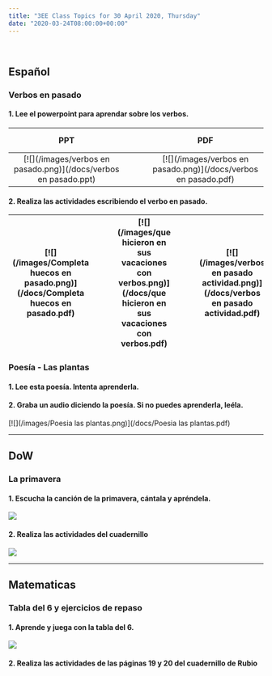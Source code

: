 ```yaml
---
title: "3EE Class Topics for 30 April 2020, Thursday"
date: "2020-03-24T08:00:00+00:00"
---
```


&nbsp;

## Español

### Verbos en pasado

#### 1. Lee el powerpoint para aprendar sobre los verbos.

**PPT** | &nbsp; &nbsp; | &nbsp; &nbsp; | **PDF**
:---: | :---: | :---: | :---:
[![](/images/verbos en pasado.png)](/docs/verbos en pasado.ppt) | &nbsp; &nbsp; | &nbsp; &nbsp; | [![](/images/verbos en pasado.png)](/docs/verbos en pasado.pdf)

#### 2. Realiza las actividades escribiendo el verbo en pasado.

[![](/images/Completa huecos en pasado.png)](/docs/Completa huecos en pasado.pdf) | &nbsp; &nbsp; | &nbsp; &nbsp; | [![](/images/que hicieron en sus vacaciones con verbos.png)](/docs/que hicieron en sus vacaciones con verbos.pdf) | &nbsp; &nbsp; | &nbsp; &nbsp; |  [![](/images/verbos en pasado actividad.png)](/docs/verbos en pasado actividad.pdf)
:---: | :---: | :---: | :---: | :---: | :---: | :---:

### Poesía - Las plantas

#### 1. Lee esta poesía. Intenta aprenderla.

#### 2. Graba un audio diciendo la poesía. Si no puedes aprenderla, leéla.

[![](/images/Poesia las plantas.png)](/docs/Poesia las plantas.pdf)

<hr>

## DoW

### La primavera

#### 1. Escucha la canción de la primavera, cántala y apréndela.

[![](/images/primavera.png)](https://rockalingua.com/videos/spring)

#### 2. Realiza las actividades del cuadernillo

[![](/images/w9_2_primavera_0.png)](/docs/w9_2_primavera_0.pdf)

<hr>

## Matematicas

### Tabla del 6 y ejercicios de repaso

#### 1. Aprende y juega con la tabla del 6.

[![](/images/tabla6.png)](https://arbolabc.com/juegos-tablas-de-multiplicar/tabla-del-6)

#### 2. Realiza las actividades de las páginas 19 y 20 del cuadernillo de Rubio


<br/>
<br/>

